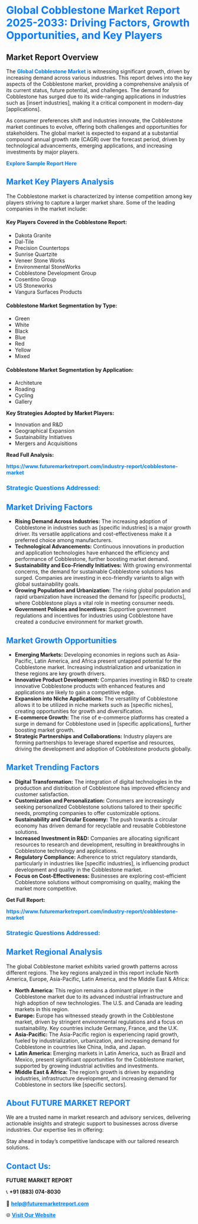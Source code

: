 <h1 style="color: #007BFF;">Global Cobblestone Market Report 2025-2033: Driving Factors, Growth Opportunities, and Key Players</h1>

<section id="overview">
<h2>Market Report Overview</h2>
<p>The <a href="https://www.futuremarketreport.com/industry-report/cobblestone-market" style="color: #007BFF; text-decoration: none;"><strong>Global Cobblestone Market</strong></a> is witnessing significant growth, driven by increasing demand across various industries. This report delves into the key aspects of the Cobblestone market, providing a comprehensive analysis of its current status, future potential, and challenges. The demand for Cobblestone has surged due to its wide-ranging applications in industries such as [insert industries], making it a critical component in modern-day [applications].</p>
<p>As consumer preferences shift and industries innovate, the Cobblestone market continues to evolve, offering both challenges and opportunities for stakeholders. The global market is expected to expand at a substantial compound annual growth rate (CAGR) over the forecast period, driven by technological advancements, emerging applications, and increasing investments by major players.</p>
</section>

<section id="overview">
<p><a href="https://www.futuremarketreport.com/request-sample/reportId=107755" style="color: #007BFF; text-decoration: none;"><strong>Explore Sample Report Here</strong></a></p>
</section>

<section id="key-players">
<h2 style="color: #007BFF;">Market Key Players Analysis</h2>
<p>The Cobblestone market is characterized by intense competition among key players striving to capture a larger market share. Some of the leading companies in the market include:</p>
<h4>Key Players Covered in the Cobblestone Report:</h4>
<ul><li>Dakota Granite</li><li>Dal-Tile</li><li>Precision Countertops</li><li>Sunrise Quartzite</li><li>Veneer Stone Works</li><li>Environmental StoneWorks</li><li>Cobblestone Development Group</li><li>Cosentino Group</li><li>US Stoneworks</li><li>Vangura Surfaces Products</li></ul>
<h4>Cobblestone Market Segmentation by Type:</h4>
<ul><li>Green</li><li>White</li><li>Black</li><li>Blue</li><li>Red</li><li>Yellow</li><li>Mixed</li></ul>

<h4>Cobblestone Market Segmentation by Application:</h4>
<ul><li>Architeture</li><li>Roading</li><li>Cycling</li><li>Gallery</li></ul>
<p><strong>Key Strategies Adopted by Market Players:</strong></p>
<ul>
<li>Innovation and R&D</li>
<li>Geographical Expansion</li>
<li>Sustainability Initiatives</li>
<li>Mergers and Acquisitions</li>
</ul>
</section>

<section>
<p><strong>Read Full Analysis: </strong></p><a href="https://www.futuremarketreport.com/industry-report/cobblestone-market" style="color: #007BFF; text-decoration: none;"><strong>https://www.futuremarketreport.com/industry-report/cobblestone-market</strong></a>
<h3 style="color: #007BFF;">Strategic Questions Addressed:</h3>
</section>

<section id="driving-factors">
<h2 style="color: #007BFF;">Market Driving Factors</h2>
<ul>
<li><strong>Rising Demand Across Industries:</strong> The increasing adoption of Cobblestone in industries such as [specific industries] is a major growth driver. Its versatile applications and cost-effectiveness make it a preferred choice among manufacturers.</li>
<li><strong>Technological Advancements:</strong> Continuous innovations in production and application technologies have enhanced the efficiency and performance of Cobblestone, further boosting market demand.</li>
<li><strong>Sustainability and Eco-Friendly Initiatives:</strong> With growing environmental concerns, the demand for sustainable Cobblestone solutions has surged. Companies are investing in eco-friendly variants to align with global sustainability goals.</li>
<li><strong>Growing Population and Urbanization:</strong> The rising global population and rapid urbanization have increased the demand for [specific products], where Cobblestone plays a vital role in meeting consumer needs.</li>
<li><strong>Government Policies and Incentives:</strong> Supportive government regulations and incentives for industries using Cobblestone have created a conducive environment for market growth.</li>
</ul>
</section>

<section id="growth-opportunities">
<h2 style="color: #007BFF;">Market Growth Opportunities</h2>
<ul>
<li><strong>Emerging Markets:</strong> Developing economies in regions such as Asia-Pacific, Latin America, and Africa present untapped potential for the Cobblestone market. Increasing industrialization and urbanization in these regions are key growth drivers.</li>
<li><strong>Innovative Product Development:</strong> Companies investing in R&D to create innovative Cobblestone products with enhanced features and applications are likely to gain a competitive edge.</li>
<li><strong>Expansion into Niche Applications:</strong> The versatility of Cobblestone allows it to be utilized in niche markets such as [specific niches], creating opportunities for growth and diversification.</li>
<li><strong>E-commerce Growth:</strong> The rise of e-commerce platforms has created a surge in demand for Cobblestone used in [specific applications], further boosting market growth.</li>
<li><strong>Strategic Partnerships and Collaborations:</strong> Industry players are forming partnerships to leverage shared expertise and resources, driving the development and adoption of Cobblestone products globally.</li>
</ul>
</section>

<section id="trending-factors">
<h2 style="color: #007BFF;">Market Trending Factors</h2>
<ul>
<li><strong>Digital Transformation:</strong> The integration of digital technologies in the production and distribution of Cobblestone has improved efficiency and customer satisfaction.</li>
<li><strong>Customization and Personalization:</strong> Consumers are increasingly seeking personalized Cobblestone solutions tailored to their specific needs, prompting companies to offer customizable options.</li>
<li><strong>Sustainability and Circular Economy:</strong> The push towards a circular economy has driven demand for recyclable and reusable Cobblestone solutions.</li>
<li><strong>Increased Investment in R&D:</strong> Companies are allocating significant resources to research and development, resulting in breakthroughs in Cobblestone technology and applications.</li>
<li><strong>Regulatory Compliance:</strong> Adherence to strict regulatory standards, particularly in industries like [specific industries], is influencing product development and quality in the Cobblestone market.</li>
<li><strong>Focus on Cost-Effectiveness:</strong> Businesses are exploring cost-efficient Cobblestone solutions without compromising on quality, making the market more competitive.</li>
</ul>
</section>

<section>
<p><strong>Get Full Report: </strong></p><a href="https://www.futuremarketreport.com/industry-report/cobblestone-market" style="color: #007BFF; text-decoration: none;"><strong>https://www.futuremarketreport.com/industry-report/cobblestone-market</strong></a>
<h3 style="color: #007BFF;">Strategic Questions Addressed:</h3>
</section>


<section id="regional-analysis">
<h2 style="color: #007BFF;">Market Regional Analysis</h2>
<p>The global Cobblestone market exhibits varied growth patterns across different regions. The key regions analyzed in this report include North America, Europe, Asia-Pacific, Latin America, and the Middle East & Africa:</p>
<ul>
<li><strong>North America:</strong> This region remains a dominant player in the Cobblestone market due to its advanced industrial infrastructure and high adoption of new technologies. The U.S. and Canada are leading markets in this region.</li>
<li><strong>Europe:</strong> Europe has witnessed steady growth in the Cobblestone market, driven by stringent environmental regulations and a focus on sustainability. Key countries include Germany, France, and the U.K.</li>
<li><strong>Asia-Pacific:</strong> The Asia-Pacific region is experiencing rapid growth, fueled by industrialization, urbanization, and increasing demand for Cobblestone in countries like China, India, and Japan.</li>
<li><strong>Latin America:</strong> Emerging markets in Latin America, such as Brazil and Mexico, present significant opportunities for the Cobblestone market, supported by growing industrial activities and investments.</li>
<li><strong>Middle East & Africa:</strong> The region’s growth is driven by expanding industries, infrastructure development, and increasing demand for Cobblestone in sectors like [specific sectors].</li>
</ul>
</section>

<footer>
<h2 style="color: #007BFF;">About FUTURE MARKET REPORT</h2>
<p>We are a trusted name in market research and advisory services, delivering actionable insights and strategic support to businesses across diverse industries. Our expertise lies in offering:</p>

<p>Stay ahead in today’s competitive landscape with our tailored research solutions.</p>

<h2 style="color: #007BFF;">Contact Us:</h2>
<p><strong>FUTURE MARKET REPORT</strong></p>
<p>📞 <strong>+91 (883) 074-8030</strong></p>
<p>📧 <strong><a href="mailto:help@futuremarketreport.com" style="color: #007BFF;">help@futuremarketreport.com</a></strong></p>
<p>🌐 <strong><a href="https://www.futuremarketreport.com/" style="color: #007BFF;">Visit Our Website</a></strong></p>
</footer>
